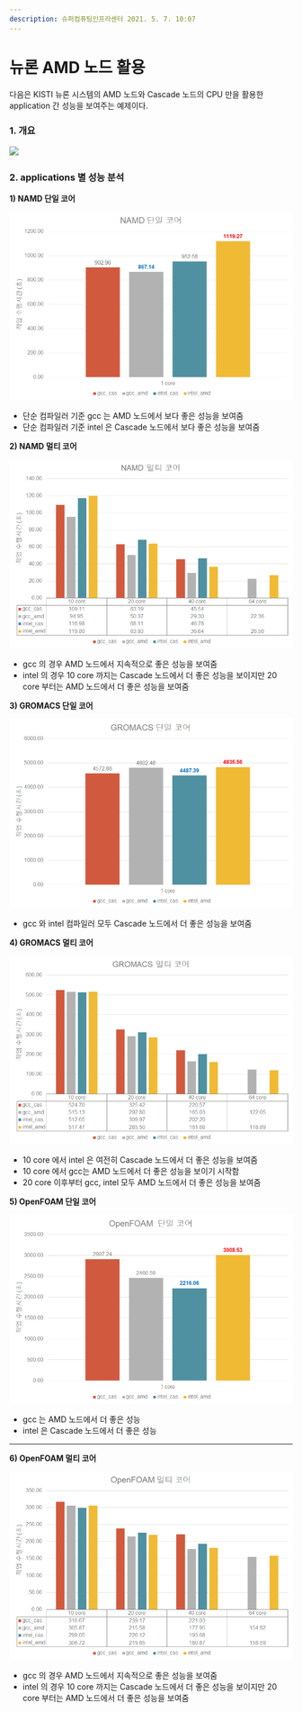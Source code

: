```yaml
---
description: 슈퍼컴퓨팅인프라센터 2021. 5. 7. 10:07
---
```


# 뉴론 AMD 노드 활용

다음은 KISTI 뉴론 시스템의 AMD 노드와 Cascade 노드의 CPU 만을 활용한 application 간 성능을 보여주는 예제이다.

### 1. 개요

![](../../.gitbook/assets/cas\_v100\_2\_amd\_compair.png)



### 2. applications 별 성능 분석

**1) NAMD 단일 코어**

![](../../.gitbook/assets/KhE7iPjTVhofXC6n76X3b0.png)

* 단순 컴파일러 기준 gcc 는 AMD 노드에서 보다 좋은 성능을 보여줌
* 단순 컴파일러 기준 intel 은 Cascade 노드에서 보다 좋은 성능을 보여줌



**2) NAMD 멀티 코어**

![](../../.gitbook/assets/CjkxZ5ByrvqyUiqdnJ34Wk.png)

* gcc 의 경우 AMD 노드에서 지속적으로 좋은 성능을 보여줌
* intel 의 경우 10 core 까지는 Cascade 노드에서 더 좋은 성능을 보이지만 20 core 부터는 AMD 노드에서 더 좋은 성능을 보여줌

**3) GROMACS 단일 코어**

![](../../.gitbook/assets/wIWLus8EUI66AL6GsZke6K.png)

* gcc 와 intel 컴파일러 모두 Cascade 노드에서 더 좋은 성능을 보여줌



**4) GROMACS 멀티 코어**

![](../../.gitbook/assets/HDapdj2GA5WvBtpc2jng00.png)

* 10 core 에서 intel 은 여전히 Cascade 노드에서 더 좋은 성능을 보여줌
* 10 core 에서 gcc는 AMD 노드에서 더 좋은 성능을 보이기 시작함
* 20 core 이후부터 gcc, intel 모두 AMD 노드에서 더 좋은 성능을 보여줌



**5) OpenFOAM 단일 코어**

![](../../.gitbook/assets/wooTLQ8VMAp3JOxiRQYU90.png)

* gcc 는 AMD 노드에서 더 좋은 성능
* intel 은 Cascade 노드에서 더 좋은 성능

****

**6) OpenFOAM 멀티 코어**

![](../../.gitbook/assets/k86ZqqDl1WLI6fW8WWL2E0.png)

* gcc 의 경우 AMD 노드에서 지속적으로 좋은 성능을 보여줌
* intel 의 경우 10 core 까지는 Cascade 노드에서 더 좋은 성능을 보이지만 20 core 부터는 AMD 노드에서 더 좋은 성능을 보여줌
